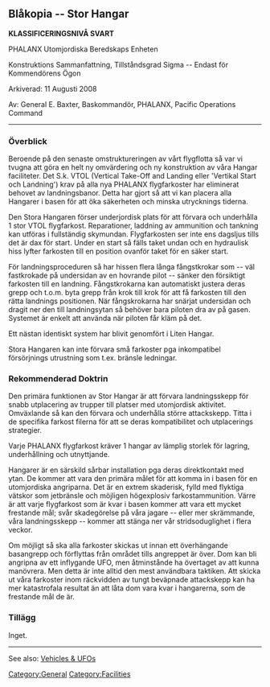 ## Blåkopia -- Stor Hangar

**KLASSIFICERINGSNIVÅ SVART**

PHALANX Utomjordiska Beredskaps Enheten

Konstruktions Sammanfattning, Tillståndsgrad Sigma -- Endast för
Kommendörens Ögon

Arkiverad: 11 Augusti 2008

Av: General E. Baxter, Baskommandör, PHALANX, Pacific Operations Command

------------------------------------------------------------------------

### Överblick

Beroende på den senaste omstruktureringen av vårt flygflotta så var vi
tvugna att göra en helt ny omvärdering och ny konstruktion av våra
Hangar faciliteter. Det S.k. VTOL (Vertical Take-Off and Landing eller
'Vertikal Start och Landning') krav på alla nya PHALANX flygfarkoster
har eliminerat behovet av landningsbanor. Detta har gjort så att vi kan
placera alla Hangarer i basen för att öka säkerheten och minska
utrycknings tiderna.

Den Stora Hangaren förser underjordisk plats för att förvara och
underhålla 1 stor VTOL flygfarkost. Reparationer, laddning av ammunition
och tankning kan utföras i fullständig skymundan. Flygfarkosten ser inte
ens dagsljus tills det är dax för start. Under en start så fälls taket
undan och en hydraulisk hiss lyfter farkosten till en position ovanför
taket för en säker start.

För landningsproceduren så har hissen flera långa fångstkrokar som --
väl fastkrokade på undersidan av en hovrande pilot -- sänker den
försiktigt farkosten till en landning. Fångstkrokarna kan automatiskt
justera deras grepp och t.o.m. byta grepp från krok till krok för att få
farkosten till den rätta landnings positionen. När fångskrokarna har
snärjat undersidan och dragit ner den till landningsytan så behöver bara
piloten dra av på gasen. Systemet är enkelt att använda när piloten får
kläm på det.

Ett nästan identiskt system har blivit genomfört i Liten Hangar.

Stora Hangaren kan inte förvara små farkoster pga inkompatibel
försörjnings utrustning som t.ex. bränsle ledningar.

### Rekommenderad Doktrin

Den primära funktionen av Stor Hangar är att förvara landningsskepp för
snabb utplacering av trupper till platser med utomjordisk aktivitet.
Omväxlande så kan den förvara och underhålla större attackskepp. Titta i
de specifika farkost filerna för att se deras kompatibilitet och
utplacerings strategier.

Varje PHALANX flygfarkost kräver 1 hangar av lämplig storlek för
lagring, underhållning och utnyttjande.

Hangarer är en särskild sårbar installation pga deras direktkontakt med
ytan. De kommer att vara den primära målet för att komma in i basen för
en utomjordiska angriparna. Det är en extrem skaderisk, fylld med
flyktiga vätskor som jetbränsle och möjligen högexplosiv
farkostammunition. Värre är att varje flygfarkost som är kvar i basen
kommer att vara ett mycket frestande mål; svår skadegörelse på våra
jagare -- eller mer skrämmande, våra landningsskepp -- kommer att stänga
ner vår stridsoduglighet i flera veckor.

Om möjligt så ska alla farkoster skickas ut innan ett överhängande
basangrepp och förflyttas från området tills angreppet är över. Dom kan
bli angripna av ett inflygande UFO, men åtminstånde ha övertaget av att
kunna manövrera. Men detta är inte alltid den mest användbara taktiken.
Att skicka ut våra farkoster inom räckvidden av tungt beväpnade
attackskepp kan ha mer katastrofala resultat än att låta dom vara kvar i
hangarerna, som de frestande mål de är.

### Tillägg

Inget.

------------------------------------------------------------------------

See also: [Vehicles & UFOs](Vehicles_&_UFOs "wikilink")

[Category:General](Category:General "wikilink")
[Category:Facilities](Category:Facilities "wikilink")